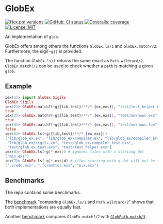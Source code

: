 # GlobEx

[![Hex.pm versions](https://img.shields.io/hexpm/v/glob_ex.svg?style=flat-square)](https://hex.pm/packages/glob_ex)
[![GitHub: CI status](https://img.shields.io/github/workflow/status/hrzndhrn/glob_ex/CI?style=flat-square)](https://github.com/hrzndhrn/glob_ex/actions)
[![Coveralls: coverage](https://img.shields.io/coverallsCoverage/github/hrzndhrn/glob_ex?style=flat-square)](https://coveralls.io/github/hrzndhrn/glob_ex)
[![License: MIT](https://img.shields.io/badge/License-MIT-yellow.svg?style=flat-square)](https://github.com/hrzndhrn/glob_ex/blob/main/LICENSE.md)

An implementation of `glob`.

GlobEx offers among others the functions `GlobEx.ls/1` and `GlobEx.match?/2`.
Furthermore, the sigil `~g||` is provided.

The function `GlobEx.ls/1` returns the same result as `Path.wildcard/2`.
`GlobEx.match?/2` can be used to check whether a `path` is matching a given
`glob`.

## Example

```elixir
iex(1)> import GlobEx.Sigils
GlobEx.Sigils
iex(2)> GlobEx.match?(~g|{lib,test}/**/*.{ex,exs}|, "test/test_helper.exs")
true
iex(3)> GlobEx.match?(~g|{lib,test}/**/*.{ex,exs}|, "test/unknown.exs")
true
iex(4)> GlobEx.match?(~g|{lib,test}/**/*.{ex,exs}|, "test/unknown.foo")
false
iex(5)> GlobEx.ls(~g|{lib,test}/**/*.{ex,exs}|)
["lib/glob_ex.ex", "lib/glob_ex/compiler.ex", "lib/glob_ex/compiler_error.ex",
 "lib/glob_ex/sigils.ex", "test/glob_ex/compiler_test.exs",
 "test/glob_ex_test.exs", "test/test_helper.exs"]
iex(6)> GlobEx.ls(~g|*.exs|) # ignores files with a starting dot
["mix.exs"]
iex(7)> GlobEx.ls(~g|*.exs|d) # files starting with a dot will not be treated specially
[".credo.exs", ".formatter.exs", "mix.exs"]
```

## Benchmarks

The repo contains some benchmarks.

The [benchmark](https://github.com/hrzndhrn/glob_ex/blob/main/bench/ls_bench.md)
"comparing `GlobEx.ls/1` and `Path.wildcard/2`" shows that both implementations
are equally fast.

Another [benchmark]() compares `GlobEx.match?/2` with
[`GlobPath.match/3`](https://hexdocs.pm/path_glob/PathGlob.html#match?/3).
